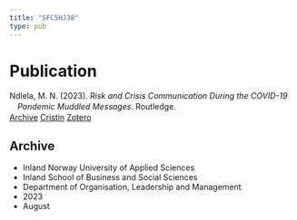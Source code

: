 ```yaml
---
title: "SFC5HJ38"
type: pub
---
```

<h1>Publication</h1>
<article id="csl-bib-container-SFC5HJ38" class="csl-bib-container">
  <div class="csl-bib-body" style="line-height: 1.35; padding-left: 1em; text-indent:-1em;">
  <div class="csl-entry">Ndlela, M. N. (2023). <i>Risk and Crisis Communication During the COVID-19 Pandemic Muddled Messages</i>. Routledge.</div>
</div>
  <div class="csl-bib-buttons">
    <a href="#taxonomy-article-SFC5HJ38" class="csl-bib-button">Archive</a>
    <a href="https://app.cristin.no/results/show.jsf?id=2170633" alt="Cristin URL" class="csl-bib-button">Cristin</a>
    <a href="http://zotero.org/groups/5402882/items/SFC5HJ38" alt="Zotero URL" class="csl-bib-button">Zotero</a>
  </div>
  <div id="csl-bib-meta-container-SFC5HJ38"></div>
</article>
<div id="csl-bib-meta-SFC5HJ38" class="csl-bib-meta">
  <article id="taxonomy-article-SFC5HJ38" class="taxonomy-article">
    <h1>Archive</h1>
    <ul>
      <li>Inland Norway University of Applied Sciences</li>
      <li>Inland School of Business and Social Sciences</li>
      <li>Department of Organisation, Leadership and Management</li>
      <li>2023</li>
      <li>August</li>
    </ul>
  </article>
</div>
